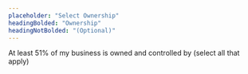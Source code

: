 ```yaml
---
placeholder: "Select Ownership"
headingBolded: "Ownership"
headingNotBolded: "(Optional)"
---
```


At least 51% of my business is owned and controlled by (select all that apply)
